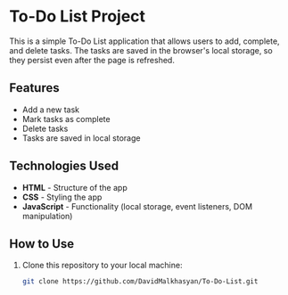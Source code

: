 # To-Do List Project

This is a simple To-Do List application that allows users to add, complete, and delete tasks. The tasks are saved in the browser's local storage, so they persist even after the page is refreshed.

## Features

- Add a new task
- Mark tasks as complete
- Delete tasks
- Tasks are saved in local storage

## Technologies Used

- **HTML** - Structure of the app
- **CSS** - Styling the app
- **JavaScript** - Functionality (local storage, event listeners, DOM manipulation)

## How to Use

1. Clone this repository to your local machine:
   ```bash
   git clone https://github.com/DavidMalkhasyan/To-Do-List.git
